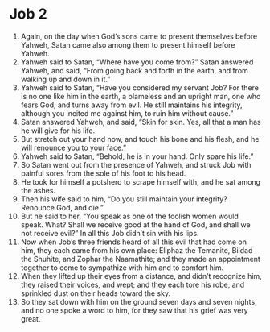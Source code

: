 ﻿
# Job 2
1. Again, on the day when God’s sons came to present themselves before Yahweh, Satan came also among them to present himself before Yahweh. 
2. Yahweh said to Satan, “Where have you come from?” Satan answered Yahweh, and said, “From going back and forth in the earth, and from walking up and down in it.” 
3. Yahweh said to Satan, “Have you considered my servant Job? For there is no one like him in the earth, a blameless and an upright man, one who fears God, and turns away from evil. He still maintains his integrity, although you incited me against him, to ruin him without cause.” 
4. Satan answered Yahweh, and said, “Skin for skin. Yes, all that a man has he will give for his life. 
5. But stretch out your hand now, and touch his bone and his flesh, and he will renounce you to your face.” 
6. Yahweh said to Satan, “Behold, he is in your hand. Only spare his life.” 
7. So Satan went out from the presence of Yahweh, and struck Job with painful sores from the sole of his foot to his head. 
8. He took for himself a potsherd to scrape himself with, and he sat among the ashes. 
9. Then his wife said to him, “Do you still maintain your integrity? Renounce God, and die.” 
10. But he said to her, “You speak as one of the foolish women would speak. What? Shall we receive good at the hand of God, and shall we not receive evil?” In all this Job didn’t sin with his lips. 
11. Now when Job’s three friends heard of all this evil that had come on him, they each came from his own place: Eliphaz the Temanite, Bildad the Shuhite, and Zophar the Naamathite; and they made an appointment together to come to sympathize with him and to comfort him. 
12. When they lifted up their eyes from a distance, and didn’t recognize him, they raised their voices, and wept; and they each tore his robe, and sprinkled dust on their heads toward the sky. 
13. So they sat down with him on the ground seven days and seven nights, and no one spoke a word to him, for they saw that his grief was very great. 
